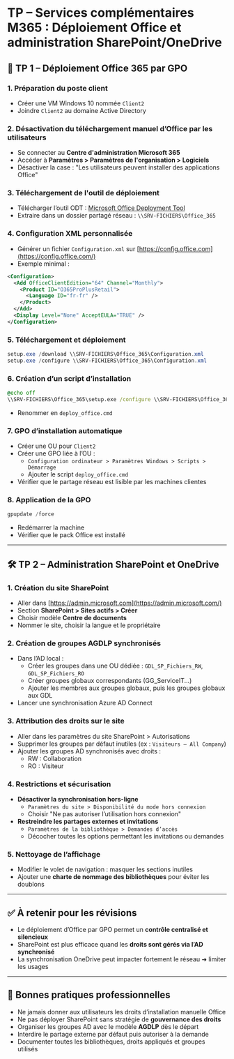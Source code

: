 # TP – Services complémentaires M365 : Déploiement Office et administration SharePoint/OneDrive

## 🧾 TP 1 – Déploiement Office 365 par GPO

### 1. Préparation du poste client

- Créer une VM Windows 10 nommée `Client2`
- Joindre `Client2` au domaine Active Directory

### 2. Désactivation du téléchargement manuel d’Office par les utilisateurs

- Se connecter au **Centre d'administration Microsoft 365**
- Accéder à **Paramètres > Paramètres de l'organisation > Logiciels**
- Désactiver la case : "Les utilisateurs peuvent installer des applications Office"

### 3. Téléchargement de l'outil de déploiement

- Télécharger l’outil ODT : [Microsoft Office Deployment Tool](https://www.microsoft.com/en-us/download/details.aspx?id=49117)
- Extraire dans un dossier partagé réseau : `\\SRV-FICHIERS\Office_365`

### 4. Configuration XML personnalisée

- Générer un fichier `Configuration.xml` sur [https://config.office.com](https://config.office.com/)
- Exemple minimal :

```xml
<Configuration>
  <Add OfficeClientEdition="64" Channel="Monthly">
    <Product ID="O365ProPlusRetail">
      <Language ID="fr-fr" />
    </Product>
  </Add>
  <Display Level="None" AcceptEULA="TRUE" />
</Configuration>
```

### 5. Téléchargement et déploiement

```powershell
setup.exe /download \\SRV-FICHIERS\Office_365\Configuration.xml
setup.exe /configure \\SRV-FICHIERS\Office_365\Configuration.xml
```

### 6. Création d’un script d’installation

```cmd
@echo off
\\SRV-FICHIERS\Office_365\setup.exe /configure \\SRV-FICHIERS\Office_365\Configuration.xml
```

- Renommer en `deploy_office.cmd`

### 7. GPO d’installation automatique

- Créer une OU pour `Client2`
- Créer une GPO liée à l’OU :
    - `Configuration ordinateur > Paramètres Windows > Scripts > Démarrage`
    - Ajouter le script `deploy_office.cmd`
- Vérifier que le partage réseau est lisible par les machines clientes

### 8. Application de la GPO

```powershell
gpupdate /force
```

- Redémarrer la machine
- Vérifier que le pack Office est installé

---

## 🛠️ TP 2 – Administration SharePoint et OneDrive

### 1. Création du site SharePoint

- Aller dans [https://admin.microsoft.com](https://admin.microsoft.com/)
- Section **SharePoint > Sites actifs > Créer**
- Choisir modèle **Centre de documents**
- Nommer le site, choisir la langue et le propriétaire

### 2. Création de groupes AGDLP synchronisés

- Dans l’AD local :
    - Créer les groupes dans une OU dédiée : `GDL_SP_Fichiers_RW`, `GDL_SP_Fichiers_RO`
    - Créer groupes globaux correspondants (GG_ServiceIT...)
    - Ajouter les membres aux groupes globaux, puis les groupes globaux aux GDL
- Lancer une synchronisation Azure AD Connect

### 3. Attribution des droits sur le site

- Aller dans les paramètres du site SharePoint > Autorisations
- Supprimer les groupes par défaut inutiles (ex : `Visiteurs – All Company`)
- Ajouter les groupes AD synchronisés avec droits :
    - RW : Collaboration
    - RO : Visiteur

### 4. Restrictions et sécurisation

- **Désactiver la synchronisation hors-ligne**
    - `Paramètres du site > Disponibilité du mode hors connexion`
    - Choisir "Ne pas autoriser l’utilisation hors connexion"
- **Restreindre les partages externes et invitations**
    - `Paramètres de la bibliothèque > Demandes d’accès`
    - Décocher toutes les options permettant les invitations ou demandes

### 5. Nettoyage de l’affichage

- Modifier le volet de navigation : masquer les sections inutiles
- Ajouter une **charte de nommage des bibliothèques** pour éviter les doublons

---

## ✅ À retenir pour les révisions

- Le déploiement d’Office par GPO permet un **contrôle centralisé et silencieux**
- SharePoint est plus efficace quand les **droits sont gérés via l’AD synchronisé**
- La synchronisation OneDrive peut impacter fortement le réseau ➜ limiter les usages

---

## 📌 Bonnes pratiques professionnelles

- Ne jamais donner aux utilisateurs les droits d’installation manuelle Office
- Ne pas déployer SharePoint sans stratégie de **gouvernance des droits**
- Organiser les groupes AD avec le modèle **AGDLP** dès le départ
- Interdire le partage externe par défaut puis autoriser à la demande
- Documenter toutes les bibliothèques, droits appliqués et groupes utilisés